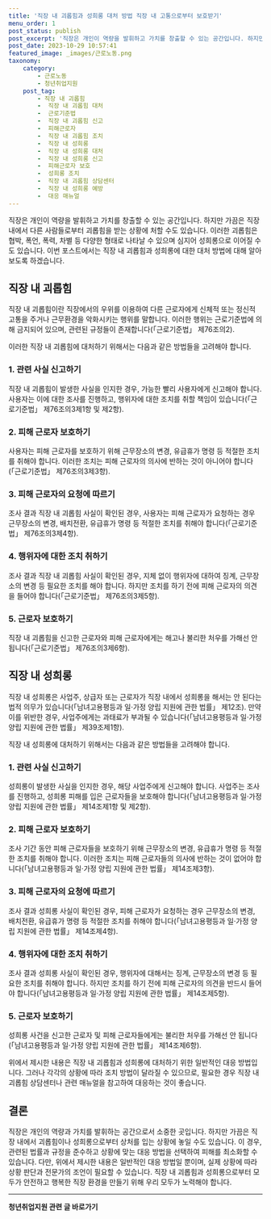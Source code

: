```yaml
---
title: '직장 내 괴롭힘과 성희롱 대처 방법 직장 내 고통으로부터 보호받기'
menu_order: 1
post_status: publish
post_excerpt: '직장은 개인이 역량을 발휘하고 가치를 창출할 수 있는 공간입니다. 하지만 가끔은 직장 내에서 다른 사람들로부터 괴롭힘을 받는 상황에 처할 수도 있습니다. 이러한 괴롭힘은 협박, 폭언, 폭력, 차별 등 다양한 형태로 나타날 수 있으며 심지어 성희롱으로 이어질 수도 있습니다. 이번 포스트에서는 직장 내 괴롭힘과 성희롱에 대한 대처 방법에 대해 알아보도록 하겠습니다.'
post_date: 2023-10-29 10:57:41
featured_image: _images/근로노동.png
taxonomy:
    category:
        - 근로노동
        - 청년취업지원
    post_tag:
        - 직장 내 괴롭힘
        -  직장 내 괴롭힘 대처
        -  근로기준법
        -  직장 내 괴롭힘 신고
        -  피해근로자
        -  직장 내 괴롭힘 조치
        -  직장 내 성희롱
        -  직장 내 성희롱 대처
        -  직장 내 성희롱 신고
        -  피해근로자 보호
        -  성희롱 조치
        -  직장 내 괴롭힘 상담센터
        -  직장 내 성희롱 예방
        -  대응 매뉴얼
---
```



직장은 개인이 역량을 발휘하고 가치를 창출할 수 있는 공간입니다. 하지만 가끔은 직장 내에서 다른 사람들로부터 괴롭힘을 받는 상황에 처할 수도 있습니다. 이러한 괴롭힘은 협박, 폭언, 폭력, 차별 등 다양한 형태로 나타날 수 있으며 심지어 성희롱으로 이어질 수도 있습니다. 이번 포스트에서는 직장 내 괴롭힘과 성희롱에 대한 대처 방법에 대해 알아보도록 하겠습니다.

## 직장 내 괴롭힘

직장 내 괴롭힘이란 직장에서의 우위를 이용하여 다른 근로자에게 신체적 또는 정신적 고통을 주거나 근무환경을 악화시키는 행위를 말합니다. 이러한 행위는 근로기준법에 의해 금지되어 있으며, 관련된 규정들이 존재합니다(「근로기준법」 제76조의2).

이러한 직장 내 괴롭힘에 대처하기 위해서는 다음과 같은 방법들을 고려해야 합니다.

### 1. 관련 사실 신고하기

직장 내 괴롭힘이 발생한 사실을 인지한 경우, 가능한 빨리 사용자에게 신고해야 합니다. 사용자는 이에 대한 조사를 진행하고, 행위자에 대한 조치를 취할 책임이 있습니다(「근로기준법」 제76조의3제1항 및 제2항).

### 2. 피해 근로자 보호하기

사용자는 피해 근로자를 보호하기 위해 근무장소의 변경, 유급휴가 명령 등 적절한 조치를 취해야 합니다. 이러한 조치는 피해 근로자의 의사에 반하는 것이 아니어야 합니다(「근로기준법」 제76조의3제3항).

### 3. 피해 근로자의 요청에 따르기

조사 결과 직장 내 괴롭힘 사실이 확인된 경우, 사용자는 피해 근로자가 요청하는 경우 근무장소의 변경, 배치전환, 유급휴가 명령 등 적절한 조치를 취해야 합니다(「근로기준법」 제76조의3제4항).

### 4. 행위자에 대한 조치 취하기

조사 결과 직장 내 괴롭힘 사실이 확인된 경우, 지체 없이 행위자에 대하여 징계, 근무장소의 변경 등 필요한 조치를 해야 합니다. 하지만 조치를 하기 전에 피해 근로자의 의견을 들어야 합니다(「근로기준법」 제76조의3제5항).

### 5. 근로자 보호하기

직장 내 괴롭힘을 신고한 근로자와 피해 근로자에게는 해고나 불리한 처우를 가해선 안 됩니다(「근로기준법」 제76조의3제6항).

## 직장 내 성희롱

직장 내 성희롱은 사업주, 상급자 또는 근로자가 직장 내에서 성희롱을 해서는 안 된다는 법적 의무가 있습니다(「남녀고용평등과 일·가정 양립 지원에 관한 법률」 제12조). 만약 이를 위반한 경우, 사업주에게는 과태료가 부과될 수 있습니다(「남녀고용평등과 일·가정 양립 지원에 관한 법률」 제39조제1항).

직장 내 성희롱에 대처하기 위해서는 다음과 같은 방법들을 고려해야 합니다.

### 1. 관련 사실 신고하기

성희롱이 발생한 사실을 인지한 경우, 해당 사업주에게 신고해야 합니다. 사업주는 조사를 진행하고, 성희롱 피해를 입은 근로자들을 보호해야 합니다(「남녀고용평등과 일·가정 양립 지원에 관한 법률」 제14조제1항 및 제2항).

### 2. 피해 근로자 보호하기

조사 기간 동안 피해 근로자들을 보호하기 위해 근무장소의 변경, 유급휴가 명령 등 적절한 조치를 취해야 합니다. 이러한 조치는 피해 근로자들의 의사에 반하는 것이 없어야 합니다(「남녀고용평등과 일·가정 양립 지원에 관한 법률」 제14조제3항).

### 3. 피해 근로자의 요청에 따르기

조사 결과 성희롱 사실이 확인된 경우, 피해 근로자가 요청하는 경우 근무장소의 변경, 배치전환, 유급휴가 명령 등 적절한 조치를 취해야 합니다(「남녀고용평등과 일·가정 양립 지원에 관한 법률」 제14조제4항).

### 4. 행위자에 대한 조치 취하기

조사 결과 성희롱 사실이 확인된 경우, 행위자에 대해서는 징계, 근무장소의 변경 등 필요한 조치를 취해야 합니다. 하지만 조치를 하기 전에 피해 근로자의 의견을 반드시 들어야 합니다(「남녀고용평등과 일·가정 양립 지원에 관한 법률」 제14조제5항).

### 5. 근로자 보호하기

성희롱 사건을 신고한 근로자 및 피해 근로자들에게는 불리한 처우를 가해선 안 됩니다(「남녀고용평등과 일·가정 양립 지원에 관한 법률」 제14조제6항).

위에서 제시한 내용은 직장 내 괴롭힘과 성희롱에 대처하기 위한 일반적인 대응 방법입니다. 그러나 각각의 상황에 따라 조치 방법이 달라질 수 있으므로, 필요한 경우 직장 내 괴롭힘 상담센터나 관련 매뉴얼을 참고하여 대응하는 것이 좋습니다.

## 결론

직장은 개인의 역량과 가치를 발휘하는 공간으로서 소중한 곳입니다. 하지만 가끔은 직장 내에서 괴롭힘이나 성희롱으로부터 상처를 입는 상황에 놓일 수도 있습니다. 이 경우, 관련된 법률과 규정을 준수하고 상황에 맞는 대응 방법을 선택하여 피해를 최소화할 수 있습니다. 다만, 위에서 제시한 내용은 일반적인 대응 방법일 뿐이며, 실제 상황에 따라 상황 판단과 전문가의 조언이 필요할 수 있습니다. 직장 내 괴롭힘과 성희롱으로부터 모두가 안전하고 행복한 직장 환경을 만들기 위해 우리 모두가 노력해야 합니다.
<!-- wp:separator -->
<hr class="wp-block-separator has-alpha-channel-opacity"/>
<!-- /wp:separator -->

<!-- wp:group {"backgroundColor":"base","layout":{"type":"constrained"}} -->
<div class="wp-block-group has-base-background-color has-background"><!-- wp:paragraph {"align":"center","fontSize":"medium"} -->
<p class="has-text-align-center has-large-font-size"><strong>청년취업지원 관련 글 바로가기</strong></p>
<!-- /wp:paragraph -->


<!-- wp:latest-posts
{"categories":[{"id":12739,"count":19,"description":"","link":"https://uknowlaw.com/category/%ec%b2%ad%eb%85%84%ec%b7%a8%ec%97%85%ec%a7%80%ec%9b%90/","name":"청년취업지원","slug":"청년취업지원","taxonomy":"category","parent":0,"meta":[],"_links":{"self":[{"href":"https://uknowlaw.com/wp-json/wp/v2/categories/12739"}],"collection":[{"href":"https://uknowlaw.com/wp-json/wp/v2/categories"}],"about":[{"href":"https://uknowlaw.com/wp-json/wp/v2/taxonomies/category"}],"wp:post_type":[{"href":"https://uknowlaw.com/wp-json/wp/v2/posts?categories=12739"}],"curies":[{"name":"wp","href":"https://api.w.org/{rel}","templated":true}]}}]} /--></div>
<!-- /wp:group -->